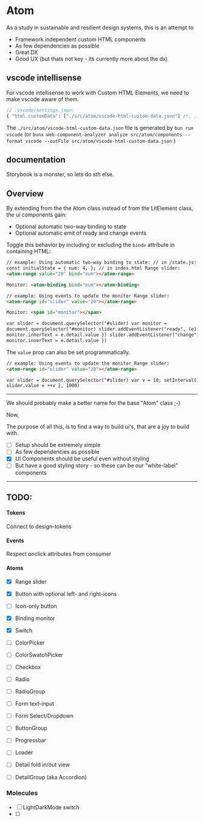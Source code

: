 # Atom

As a study in sustainable and resilient design systems,
this is an attempt to

- Framework independent custom HTML components
- As few dependencies as possible
- Great DX
- Good UX (but thats not key - its currently more about the dx)


## vscode intellisense

For vscode intellisense to work with Custom HTML Elements, we need to make vscode aware of them.
```js
// .vscode/settings.json:
{ "html.customData": ["./src/atom/vscode-html-custom-data.json"] /*, ... */ }
```
The `./src/atom/vscode-html-custom-data.json` file is generated by `bun run vscode` (or `bunx web-component-analyzer analyze src/atom/components --format vscode --outFile src/atom/vscode-html-custom-data.json` )

## documentation

Storybook is a monster, so lets do sth else.




## Overview

By extending from the the Atom class instead of from the LitElement class, the ui components gain:

- Optional automatic two-way binding to state
- Optional automatic emit of ready and change events

Toggle this behavior by including or excluding the `bind=` attribute in containing HTML:

```html
// example: Using automatic two-way binding to state: // in /state.js: export
const initialState = { num: 4, }; // in index.html Range slider:
<atom-range value="20" bind="num"></atom-range>

Monitor: <atom-binding bind="num"></atom-binding>
```

```html
// example: Using events to update the monitor Range slider:
<atom-range id="slider" value="20"></atom-range>

Monitor: <span id="monitor"></span>

var slider = document.querySelector("#slider) var monitor =
document.querySelector("#monitor) slider.addEventListener("ready", (e) => {
monitor.innerText = e.detail.value }) slider.addEventListener("change", (e) => {
monitor.innerText = e.detail.value })
```

The `value` prop can also be set programmatically.

```html
// example: Using events to update the monitor Range slider:
<atom-range id="slider" value="20"></atom-range>

var slider = document.querySelector("#slider) var v = 10; setInterval( () => {
slider.value = ++v }, 1000)
```

---

We should probably make a better name for the base "Atom" class ;-)

Now,

The purpose of all this, is to find a way to build ui's, that are a joy to build with.

- [ ] Setup should be extremely simple
- [ ] As few dependencies as possible
- [x] UI Components should be useful even without styling
- [ ] But have a good styling story - so these can be our "white-label" components

---

## TODO:


#### Tokens

Connect to design-tokens

#### Events

Respect onclick attributes from consumer

#### Atoms

- [x] Range slider
- [x] Button with optional left- and right-icons
- [ ] Icon-only button
- [x] Binding monitor
- [x] Switch
- [ ] ColorPicker
- [ ] ColorSwatchPicker
- [ ] Checkbox
- [ ] Radio
- [ ] RadioGroup

- [ ] Form text-input
- [ ] Form Select/Dropdown
- [ ] ButtonGroup
- [ ] Progressbar
- [ ] Loader
- [ ] Detail fold in/out view
- [ ] DetailGroup (aka Accordion)


### Molecules

- [ ] LightDarkMode switch
- [ ] 


